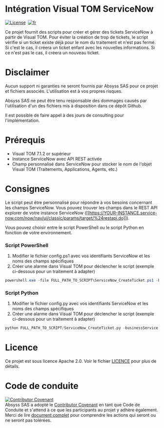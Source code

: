 # Intégration Visual TOM ServiceNow
[![License](https://img.shields.io/badge/License-Apache_2.0-blue.svg)](LICENSE.md)&nbsp;
[![fr](https://img.shields.io/badge/lang-en-red.svg)](README.md)  

Ce projet fournit des scripts pour créer et gérer des tickets ServiceNow à partir de Visual TOM.
Pour éviter la création de trop de tickets, le script vérifie si un ticket existe déjà pour le nom du traitement et n'est pas fermé.
Si c'est le cas, il créera un ticket enfant avec les nouvelles informations.
Si ce n'est pas le cas, il créera un nouveau ticket.

# Disclaimer
Aucun support ni garanties ne seront fournis par Absyss SAS pour ce projet et fichiers associés. L'utilisation est à vos propres risques.

Absyss SAS ne peut être tenu responsable des dommages causés par l'utilisation d'un des fichiers mis à disposition dans ce dépôt Github.

Il est possible de faire appel à des jours de consulting pour l'implémentation.

# Prérequis

  * Visual TOM 7.1.2 or supérieur
  * Instance ServiceNow avec API REST activée
  * Champ personnalisé dans ServiceNow pour stocker le nom de l'objet Visual TOM (Traitements, Applications, Agents, etc.)

# Consignes

Le script peut être personnalisé pour répondre à vos besoins concernant les champs ServiceNow. Vous pouvez trouver les champs dans le REST API explorer de votre instance ServiceNow ([[https://YOUR-INSTANCE.service-now.com/now/nav/ui/classic/params/target/%24restapi.do]]).

Vous pouvez choisir entre le script PowerShell ou le script Python en fonction de votre environnement.

### Script PowerShell
1. Modifier le fichier config.ps1 avec vos identifiants ServiceNow et les noms des champs spécifiques
2. Créer une alarme dans Visual TOM pour déclencher le script (exemple ci-dessous pour un traitement à adapter)
  ```powershell
  powershell.exe -file FULL_PATH_TO_SCRIPT\ServiceNow_CreateTicket.ps1 -businessService "My Service" -shortDescription "Job has failed" -assignmentGroup "SAP L2" -category "1F Other Unknown Bugs / Errors" -callerId "charles.beckley@example.com" -objectName "{VT_FULL_JOBNAME}"
  ```

### Script Python
1. Modifier le fichier config.py avec vos identifiants ServiceNow et les noms des champs spécifiques
2. Créer une alarme dans Visual TOM pour déclencher le script (exemple ci-dessous pour un traitement à adapter)
  ```python
  python FULL_PATH_TO_SCRIPT/ServiceNow_CreateTicket.py -businessService "My Service" -shortDescription "Job has failed" -assignmentGroup "SAP L2" -category "1F Other Unknown Bugs / Errors" -callerId "charles.beckley@example.com" -objectName "{VT_FULL_JOBNAME}"
  ```

# Licence
Ce projet est sous licence Apache 2.0. Voir le fichier [LICENCE](license) pour plus de détails.


# Code de conduite
[![Contributor Covenant](https://img.shields.io/badge/Contributor%20Covenant-v2.1%20adopted-ff69b4.svg)](code-of-conduct.md)  
Absyss SAS a adopté le [Contributor Covenant](CODE_OF_CONDUCT.md) en tant que Code de Conduite et s'attend à ce que les participants au projet y adhère également. Merci de lire [document complet](CODE_OF_CONDUCT.md) pour comprendre les actions qui seront ou ne seront pas tolérées.
